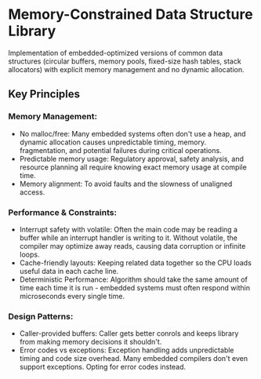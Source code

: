 # Memory-Constrained Data Structure Library

Implementation of embedded-optimized versions of common data structures (circular buffers, memory pools, fixed-size hash tables, stack allocators) with explicit memory management and no dynamic allocation. 

## Key Principles

### Memory Management:
- No malloc/free: Many embedded systems often don't use a heap, and dynamic allocation causes unpredictable timing, memory. fragmentation, and potential failures during critical operations.
- Predictable memory usage: Regulatory approval, safety analysis, and resource planning all require knowing exact memory usage at compile time.
- Memory alignment: To avoid faults and the slowness of unaligned access. 

### Performance & Constraints:
- Interrupt safety with volatile: Often the main code may be reading a buffer while an interrupt handler is writing to it. Without volatile, the compiler may optimize away reads, causing data corruption or infinite loops.
- Cache-friendly layouts: Keeping related data together so the CPU loads useful data in each cache line. 
- Deterministic Performance: Algorithm should take the same amount of time each time it is run - embedded systems must often respond within microseconds every single time. 

### Design Patterns:
- Caller-provided buffers: Caller gets better conrols and keeps library from making memory decisions it shouldn't. 
- Error codes vs exceptions: Exception handling adds unpredictable timing and code size overhead. Many embedded compilers don't even support exceptions. Opting for error codes instead. 

